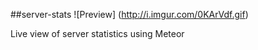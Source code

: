 ##server-stats
![Preview]
(http://i.imgur.com/0KArVdf.gif)

Live view of server statistics using Meteor
